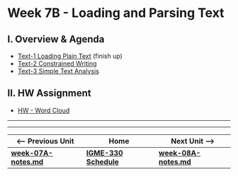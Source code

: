 # Week 7B - Loading and Parsing Text

## I. Overview & Agenda

- [Text-1 Loading Plain Text](https://github.com/tonethar/IGME-330-Master/blob/master/notes/text-1.md) (finish up)
- [Text-2 Constrained Writing](https://github.com/tonethar/IGME-330-Master/blob/master/notes/text-2.md)
- [Text-3 Simple Text Analysis](https://github.com/tonethar/IGME-330-Master/blob/master/notes/text-3.md)



## II. HW Assignment

- [HW - Word Cloud](https://github.com/tonethar/IGME-330-Master/blob/master/notes/HW-word-cloud.md)

<hr><hr>

| <-- Previous Unit | Home | Next Unit -->
| --- | --- | --- 
| [**week-07A-notes.md**](week-07A-notes.md)     |  [**IGME-330 Schedule**](../schedule.md) | [**week-08A-notes.md**](week-08A-notes.md)
